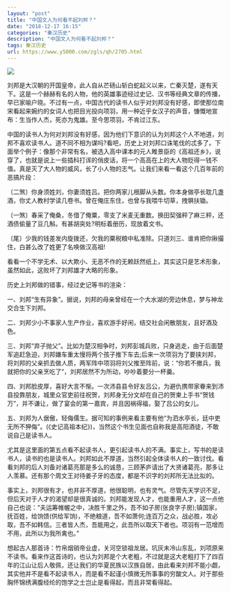 ```yaml
---
layout: "post"
title: "中国文人为何看不起刘邦？"
date: "2018-12-17 16:15"
categories: "秦汉历史"
description: "中国文人为何看不起刘邦？"
tags: 秦汉历史
url: https://www.y5000.com/zgls/qh/2705.html
---
```






![](https://img.y5000.com/uploads/allimg/160526/4-1605261H605245.jpg)

刘邦是大汉朝的开国皇帝，此人自从芒砀山斩白蛇起义以来，亡秦灭楚，遂有天下。这是一个赫赫有名的人物，他的英雄事迹经过史记、汉书等经典文章的传播，早已家喻户晓。不过有一点，中国古代的读书人似乎对刘邦没有好感，即使那位南宋看起来婉约的女词人也把目光投向项羽，用一种近乎女汉子的声音，慷慨地宣布：生当作人杰，死亦为鬼雄。至今思项羽，不肯过江东。

中国的读书人为何对刘邦没有好感，因为他们下意识的认为刘邦这个人不地道，刘邦不喜欢读书人。道不同不相为谋吗?看吧，历史上对刘邦口诛笔伐的忒多了。下面举个例子：像那个非常有名，被选入高中课本的元人睢景臣的《高祖还乡》，说穿了，也就是说上一些插科打诨的俏皮话，将一个高高在上的大人物贬得一钱不值。真是灭了大人物的威风，长了小人物的志气。让我们来看一看这个几百年前的恶搞片段：

〔二煞〕你身须姓刘，你妻须姓吕。把你两家儿根脚从头数。你本身做亭长耽几盏酒，你丈人教村学读几卷书。曾在俺庄东住，也曾与我喂牛切草，拽犋扶锄。

〔一煞〕春采了俺桑，冬借了俺粟，零支了米麦无重数。换田契强秤了麻三秤，还酒债偷量了豆几斛。有甚胡突处?明标着册历，现放着文书。

〔尾〕少我的钱差发内旋拨还，欠我的粟税粮中私准除。只道刘三、谁肯把你揪撮住，白甚么改了姓更了名唤做汉高祖!

看看一个不学无术、以大欺小、无恶不作的无赖跃然纸上，其实这只是艺术形象，虽然如此，这败坏了刘邦雄才大略的形象。

历史上刘邦做的错事，经过史记等书的渲染：

一、刘邦“生有异象”。据说，刘邦的母亲曾经在一个大水湖的旁边休息，梦与神龙交合生下刘邦。

二、刘邦少小不事家人生产作业，喜欢游手好闲，结交社会闲散朋友，且好酒及色。

三、刘邦“弃子抛父”。比如为楚汉相争时，刘邦彭城兵败，只身逃走，由于后面楚军追赶急迫，刘邦嫌车重太慢将两个孩子推下车去;后来一次项羽为了要挟刘邦，将刘邦的父亲抓去做人质，两军阵中项羽将刘父推至阵前，说：“你若不撤兵，我就把你的父亲烹吃了”，刘邦居然不为所动，吵吵着要分一杯羹。

四、刘邦脸皮厚，喜好大言不惭。一次沛县县令好友吕公，为避仇携带家眷来到沛县投靠朋友，城里众官吏前往祝贺，刘邦身无分文却在自己的贺柬上手书“贺钱万”，并不谦让，做了宴会的第一嘉宾，并且因祸得福，娶了吕公的女儿。

五、刘邦为人倨傲，轻侮儒生。据可知的事例来看主要有他“为泗水亭长，廷中吏无所不狎侮”。(《史记高祖本纪》)，当然这个书生见面也自称我是高阳酒徒，不敢说自己是读书人。

尤其是这里面的第五点看不起读书人，更引起读书人的不满。事实上，写书的是读书人，读书的也是读书人。刘邦如此不厚道，当然引起全体读书人的一致讨伐。看看刘邦的后人刘备对诸葛亮那是多么的诚恳，三顾茅庐请出了大贤诸葛亮，那多让人羡慕。还有那个周文王对待姜子牙的态度，都是不识字的刘邦所无法比拟的。

事实上，刘邦很有才，也并非不厚道，他很聪明，也有灵气。尽管先天学识不足，但后天对于人才的渴望却是很真诚的。刘邦能发现人才，也能重用人才，这一点他自己也说：“夫运筹帷幄之中，决胜千里之外，吾不如子房(张良字子房);镇国家，抚百姓，给饷馈(供给军饷)，不绝粮道，吾不如萧何;连百万之众，战必胜，攻必取，吾不如韩信。三者皆人杰，吾能用之，此吾所以取天下者也。项羽有一范增而不用，此所以为我所禽也。”

想起古人那首诗：竹帛烟销帝业虚，关河空锁祖龙居。坑灰未冷山东乱，刘项原来不读书。看来作这首诗的，也认为刘邦是个大老粗，不过就是这大老粗打下了四百年的江山让后人敬佩，还让我们的华夏民族以汉族自居，由此看来刘邦不能小觑，其实他并不是看不起读书人，而是看不起谨小慎微无所事事的穷酸文人。对于那些胸怀锦绣满腹经纶的饱学之士岂止是看得起，而且非常看得起。
